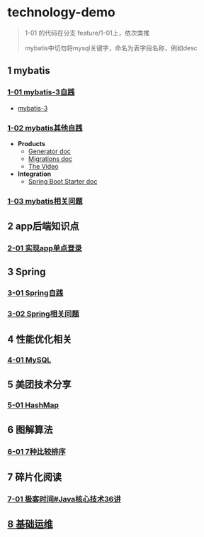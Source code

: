 # technology-demo

>1-01 的代码在分支 feature/1-01上，依次类推
>
>mybatis中切勿将mysql关键字，命名为表字段名称，例如desc

## 1 mybatis

### [1-01 mybatis-3自践](https://github.com/Maybrittnelson/technology-demo/tree/featrue/1-01)

* [mybatis-3](http://www.mybatis.org/mybatis-3/)

### [1-02 mybatis其他自践](https://github.com/Maybrittnelson/technology-demo/tree/featrue/1-02)

* **Products**
  * [Generator doc](http://www.mybatis.org/generator/)
  * [Migrations doc](http://www.mybatis.org/migrations/)
  * [The Video](https://www.youtube.com/watch?v=c45AevIuYGk)
* **Integration**
  * [Spring Boot Starter doc](http://www.mybatis.org/spring-boot-starter/mybatis-spring-boot-autoconfigure/)

### [1-03 mybatis相关问题](https://github.com/Maybrittnelson/technology-demo/tree/feature/1-03)

## 2 app后端知识点

### [2-01 实现app单点登录](https://github.com/Maybrittnelson/technology-demo/tree/featrue/2-01)

## 3 Spring

### [3-01 Spring自践](https://github.com/Maybrittnelson/technology-demo/tree/feature/3-01)

### [3-02 Spring相关问题](https://github.com/Maybrittnelson/technology-demo/tree/feature/3-02)

## 4 性能优化相关

### [4-01 MySQL](https://github.com/Maybrittnelson/technology-demo/tree/feature/4-01)

## 5 美团技术分享

### [5-01 HashMap](https://github.com/Maybrittnelson/technology-demo/tree/feture/5-01)

## 6 图解算法

### [6-01 7种比较排序](https://github.com/Maybrittnelson/technology-demo/tree/feature/6-01)

## 7 碎片化阅读

### [7-01 极客时间#Java核心技术36讲](https://github.com/Maybrittnelson/technology-demo/tree/feture/7-01)

## [8 基础运维]()

